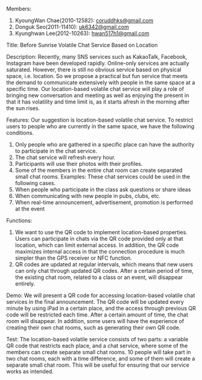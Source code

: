 Members:
1.	KyoungWan Chae(2010-12582): coruddhks@gmail.com
2.	Donguk Seo(2011-11410): uk6342@gmail.com
3.	Kyunghwan Lee(2012-10263): hwan517h1@gmail.com

Title:
Before Sunrise
Volatile Chat Service Based on Location

Description:
Recently, many SNS services such as KakaoTalk, Facebook, Instagram have been developed rapidly. Online-only services are actually saturated. However, there is still no obvious service based on physical space, i.e. location. So we propose a practical but fun service that meets the demand to communicate extensively with people in the same space at a specific time. Our location-based volatile chat service will play a role of bringing new conversation and meeting as well as enjoying the present in that it has volatility and time limit is, as it starts afresh in the morning after the sun rises.

Features:
Our suggestion is location-based volatile chat service. To restrict users to people who are currently in the same space, we have the following conditions.
1.	Only people who are gathered in a specific place can have the authority to participate in the chat service.
2.	The chat service will refresh every hour.
3.	Participants will use their photos with their profiles.
4.	Some of the members in the entire chat room can create separated small chat rooms.
Examples:
These chat services could be used in the following cases.
1.	When people who participate in the class ask questions or share ideas
2.	When communicating with new people in pubs, clubs, etc.
3.	When real-time announcement, advertisement, promotion is performed at the event

Functions:
1.	We want to use the QR code to implement location-based properties. Users can participate in chats via the QR code provided only at that location, which can limit external access. In addition, the QR code maximizes internal access in that the connection procedure is much simpler than the GPS receiver or NFC function.
2.	QR codes are updated at regular intervals, which means that new users can only chat through updated QR codes. After a certain period of time, the existing chat room, related to a class or an event, will disappear entirely.

Demo:
We will present a QR code for accessing location-based volatile chat services in the final announcement. The QR code will be updated every minute by using iPad in a certain place, and the access through previous QR code will be restricted each time. After a certain amount of time, the chat room will disappear. In addition, some users will have the experience of creating their own chat rooms, such as generating their own QR code.

Test:
The location-based volatile service consists of two parts: a variable QR code that restricts each place, and a chat service, where some of the members can create separate small chat rooms. 10 people will take part in two chat rooms, each with a time difference, and some of them will create a separate small chat room. This will be useful for ensuring that our service works as intended.

